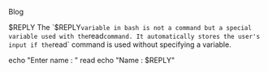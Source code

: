 Blog

$REPLY
The `$REPLY` variable in bash is not a command but a special variable used with the `read` command. It automatically stores the user's input if the `read` command is used without specifying a variable.

echo "Enter name : "
read
echo "Name : $REPLY"

